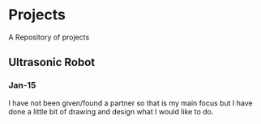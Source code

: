 # Projects
A Repository of projects
## Ultrasonic Robot
### Jan-15
I have not been given/found a partner so that is my main focus but I have done a little bit of drawing and design what I would like to do.

